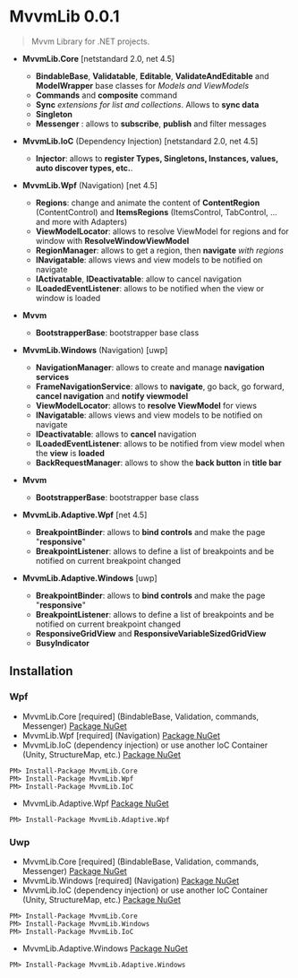 # MvvmLib 0.0.1

>  Mvvm Library for .NET projects.


* **MvvmLib.Core** [netstandard 2.0, net 4.5]
  * **BindableBase**, **Validatable**, **Editable**, **ValidateAndEditable** and **ModelWrapper** base classes for _Models and ViewModels_
  * **Commands** and **composite** command
  * **Sync** _extensions for list and collections_. Allows to **sync data**
  * **Singleton**
  * **Messenger** : allows to **subscribe**, **publish** and filter messages



* **MvvmLib.IoC** (Dependency Injection) [netstandard 2.0, net 4.5]
  * **Injector**: allows to **register Types, Singletons, Instances, values, auto discover types, etc.**.
  


* **MvvmLib.Wpf** (Navigation) [net 4.5]
  * **Regions**: change and animate the content of **ContentRegion** (ContentControl) and **ItemsRegions** (ItemsControl, TabControl, ... and more with Adapters) 
  * **ViewModelLocator**: allows to resolve ViewModel for regions and for window with **ResolveWindowViewModel**
  * **RegionManager**: allows to get a region, then **navigate** _with regions_ 
  * **INavigatable**: allows views and view models to be notified on navigate
  * **IActivatable**, **IDeactivatable**: allow to cancel navigation
  * **ILoadedEventListener**: allows to be notified when the view or window is loaded
* **Mvvm**
  * **BootstrapperBase**: bootstrapper base class



* **MvvmLib.Windows** (Navigation) [uwp]
  * **NavigationManager**: allows to create and manage **navigation services**
  * **FrameNavigationService**: allows to **navigate**, go back, go forward, **cancel navigation** and **notify viewmodel**
  * **ViewModelLocator**: allows to **resolve ViewModel** for views
  * **INavigatable**: allows views and view models to be notified on navigate
  * **IDeactivatable**: allows to **cancel** navigation
  * **ILoadedEventListener**: allows to be notified from view model when the **view** is **loaded**
  * **BackRequestManager**: allows to show the **back button** in **title bar**
* **Mvvm**
  * **BootstrapperBase**: bootstrapper base class



* **MvvmLib.Adaptive.Wpf** [net 4.5]
  * **BreakpointBinder**: allows to **bind controls** and make the page "**responsive**"
  * **BreakpointListener**: allows to define a list of breakpoints and be notified on current breakpoint changed



* **MvvmLib.Adaptive.Windows** [uwp]
  * **BreakpointBinder**: allows to **bind controls** and make the page "**responsive**"
  * **BreakpointListener**: allows to define a list of breakpoints and be notified on current breakpoint changed
  * **ResponsiveGridView** and **ResponsiveVariableSizedGridView**
  * **BusyIndicator**



## Installation

### Wpf 

* MvvmLib.Core [required] (BindableBase, Validation, commands, Messenger) [Package NuGet](https://www.nuget.org/packages/MvvmLib.Core/)
* MvvmLib.Wpf [required] (Navigation) [Package NuGet](https://www.nuget.org/packages/MvvmLib.Wpf/)
* MvvmLib.IoC (dependency injection) or use another IoC Container (Unity, StructureMap, etc.) [Package NuGet](https://www.nuget.org/packages/MvvmLib.IoC/)

```
PM> Install-Package MvvmLib.Core
PM> Install-Package MvvmLib.Wpf
PM> Install-Package MvvmLib.IoC
```

* MvvmLib.Adaptive.Wpf [Package NuGet](https://www.nuget.org/packages/MvvmLib.Adaptive.Wpf/)

```
PM> Install-Package MvvmLib.Adaptive.Wpf
```

### Uwp

* MvvmLib.Core [required] (BindableBase, Validation, commands, Messenger) [Package NuGet](https://www.nuget.org/packages/MvvmLib.Core/)
* MvvmLib.Windows [required] (Navigation) [Package NuGet](https://www.nuget.org/packages/MvvmLib.Windows/)
* MvvmLib.IoC (dependency injection) or use another IoC Container (Unity, StructureMap, etc.) [Package NuGet](https://www.nuget.org/packages/MvvmLib.IoC/)

```
PM> Install-Package MvvmLib.Core
PM> Install-Package MvvmLib.Windows
PM> Install-Package MvvmLib.IoC
```

* MvvmLib.Adaptive.Windows [Package NuGet](https://www.nuget.org/packages/MvvmLib.Adaptive.Windows/)

```
PM> Install-Package MvvmLib.Adaptive.Windows
```